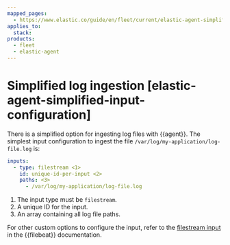 ```yaml
---
mapped_pages:
  - https://www.elastic.co/guide/en/fleet/current/elastic-agent-simplified-input-configuration.html
applies_to:
  stack:
products:
  - fleet
  - elastic-agent
---
```


# Simplified log ingestion [elastic-agent-simplified-input-configuration]

There is a simplified option for ingesting log files with {{agent}}. The simplest input configuration to ingest the file `/var/log/my-application/log-file.log` is:

```yaml
inputs:
  - type: filestream <1>
    id: unique-id-per-input <2>
    paths: <3>
      - /var/log/my-application/log-file.log
```

1. The input type must be `filestream`.
2. A unique ID for the input.
3. An array containing all log file paths.


For other custom options to configure the input, refer to the [filestream input](beats://reference/filebeat/filebeat-input-filestream.md) in the {{filebeat}} documentation.

